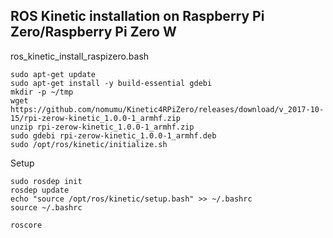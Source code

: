 ## ROS Kinetic installation on Raspberry Pi Zero/Raspberry Pi Zero W

ros_kinetic_install_raspizero.bash

    sudo apt-get update
    sudo apt-get install -y build-essential gdebi
    mkdir -p ~/tmp
    wget https://github.com/nomumu/Kinetic4RPiZero/releases/download/v_2017-10-15/rpi-zerow-kinetic_1.0.0-1_armhf.zip
    unzip rpi-zerow-kinetic_1.0.0-1_armhf.zip
    sudo gdebi rpi-zerow-kinetic_1.0.0-1_armhf.deb
    sudo /opt/ros/kinetic/initialize.sh

Setup

    sudo rosdep init
    rosdep update
    echo "source /opt/ros/kinetic/setup.bash" >> ~/.bashrc
    source ~/.bashrc

    roscore
